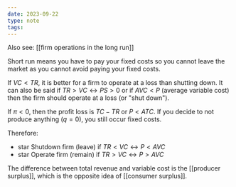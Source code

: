 ```yaml
---
date: 2023-09-22
type: note
tags: 
---
```


Also see: [[firm operations in the long run]]

Short run means you have to pay your fixed costs so you cannot leave the market as you cannot avoid paying your fixed costs.

If $VC < TR$, it is better for a firm to operate at a loss than shutting down. It can also be said if $TR > VC \leftrightarrow PS > 0$ or if $AVC < P$ (average variable cost) then the firm should operate at a loss (or "shut down").

If $\pi < 0$, then the profit loss is $TC-TR$ or $P < ATC$.
If you decide to not produce anything $(q=0)$, you still occur fixed costs.

Therefore:
- star Shutdown firm (leave) if $TR < VC \leftrightarrow P < AVC$
- star Operate firm (remain) if $TR > VC \leftrightarrow P > AVC$

The difference between total revenue and variable cost is the [[producer surplus]], which is the opposite idea of [[consumer surplus]].